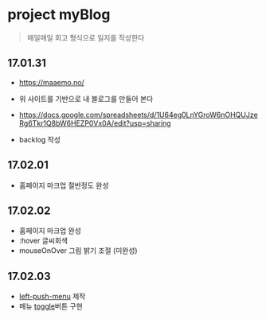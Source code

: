 # project myBlog
> 매일매일 회고 형식으로 일지를 작성한다


## 17.01.31
* https://maaemo.no/ 
* 위 사이트를 기반으로 내 블로그를 만들어 본다

* https://docs.google.com/spreadsheets/d/1U64eg0LnYGroW6nOHQUJzeRg6Tkr1Q8bW6HEZP0Vx0A/edit?usp=sharing
* backlog 작성


## 17.02.01
* 홈페이지 마크업 절반정도 완성

## 17.02.02
* 홈페이지 마크업 완성
* :hover 글씨회색
* mouseOnOver 그림 밝기 조절 (미완성)

## 17.02.03
* [left-push-menu](https://codepen.io/anon/pen/MJGOKL) 제작 
* 메뉴 [toggle](http://jsfiddle.net/fyUJc/40/)버튼 구현 